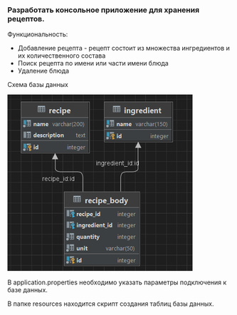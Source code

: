 ### Разработать консольное приложение для хранения рецептов.
Функциональность:
* Добавление рецепта - рецепт состоит из множества ингредиентов и их количественного состава
* Поиск рецепта по имени или части имени блюда
* Удаление блюда

Схема базы данных

![scheme](https://github.com/kirichenkods/sber_java_school/blob/main/hw16/src/main/resources/scheme_db.png)

В application.properties необходимо указать параметры подключения к базе данных.

В папке resources находится скрипт создания таблиц базы данных.